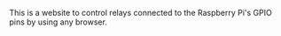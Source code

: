 This is a website to control relays connected to the Raspberry Pi's GPIO pins by using any browser.
